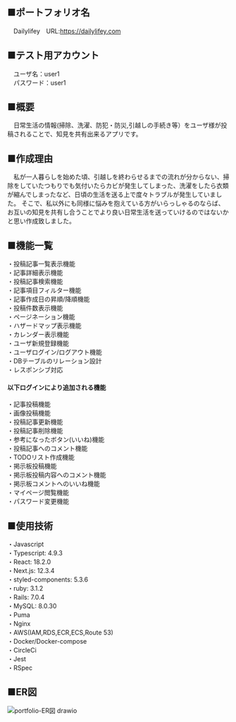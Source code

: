 ## ■ポートフォリオ名
　Dailylifey　URL:https://dailylifey.com

## ■テスト用アカウント
　ユーザ名：user1  
　パスワード：user1
 
## ■概要
　日常生活の情報(掃除、洗濯、防犯・防災,引越しの手続き等）をユーザ様が投稿されることで、知見を共有出来るアプリです。
 
## ■作成理由
　私が一人暮らしを始めた頃、引越しを終わらせるまでの流れが分からない、掃除をしていたつもりでも気付いたらカビが発生してしまった、洗濯をしたら衣類が縮んでしまったなど、日頃の生活を送る上で度々トラブルが発生していました。    そこで、私以外にも同様に悩みを抱えている方がいらっしゃるのならば、お互いの知見を共有し合うことでより良い日常生活を送っていけるのではないかと思い作成致しました。

## ■機能一覧
・投稿記事一覧表示機能  
・記事詳細表示機能  
・投稿記事検索機能  
・記事項目フィルター機能  
・記事作成日の昇順/降順機能  
・投稿件数表示機能  
・ページネーション機能  
・ハザードマップ表示機能  
・カレンダー表示機能　  
・ユーザ新規登録機能  
・ユーザログイン/ログアウト機能  
・DBテーブルのリレーション設計   
・レスポンシブ対応  
#### 以下ログインにより追加される機能  
・記事投稿機能  
・画像投稿機能  
・投稿記事更新機能  
・投稿記事削除機能  
・参考になったボタン(いいね)機能  
・投稿記事へのコメント機能  
・TODOリスト作成機能  
・掲示板投稿機能  
・掲示板投稿内容へのコメント機能  
・掲示板コメントへのいいね機能  
・マイページ閲覧機能  
・パスワード変更機能  

## ■使用技術
・Javascript  
・Typescript: 4.9.3  
・React: 18.2.0  
・Next.js: 12.3.4  
・styled-components: 5.3.6  
・ruby: 3.1.2  
・Rails: 7.0.4  
・MySQL: 8.0.30  
・Puma  
・Nginx  
・AWS(IAM,RDS,ECR,ECS,Route 53)  
・Docker/Docker-compose  
・CircleCi  
・Jest  
・RSpec  

## ■ER図
![portfolio-ER図 drawio](https://user-images.githubusercontent.com/108403430/207268427-c39653a9-66bd-4b32-b542-51e503593cbd.png)




